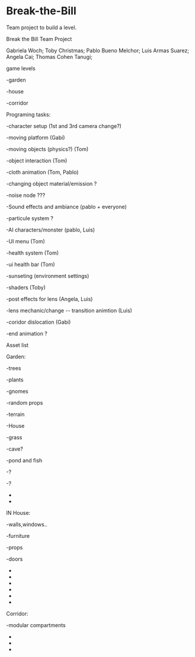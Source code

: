 ﻿# Break-the-Bill
Team project to build a level.

Break the Bill Team Project

Gabriela Woch;
Toby Christmas;
Pablo Bueno Melchor;
Luis Armas Suarez;
Angela Cai;
Thomas Cohen Tanugi;

game levels

-garden

-house

-corridor



Programing tasks:




-character setup (1st and 3rd camera change?)

-moving platform (Gabi)

-moving objects (physics?) (Tom)

-object interaction  (Tom)

-cloth animation  (Tom, Pablo)

-changing object material/emission ?

-noise node ???

-Sound effects and ambiance (pablo + everyone)

-particule system ?

-AI characters/monster (pablo, Luis)

-UI menu (Tom)

-health system (Tom)

-ui health bar (Tom)

-sunseting (environment settings)

-shaders (Toby)

-post effects for lens (Angela, Luis)

-lens mechanic/change -- transition animtion (Luis)

-coridor dislocation (Gabi)

-end animation ?




Asset list

Garden:

-trees

-plants

-gnomes

-random props

-terrain

-House

-grass

-cave?

-pond and fish

-?

-?

-

-


IN House:

-walls,windows..

-furniture

-props

-doors

-

-
-
-
-
-

Corridor:

-modular compartments

-

-
-
